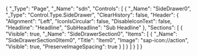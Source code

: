 {
	"_Type": "Page",
	"_Name": "sdn",
	"Controls": [
		{
			"_Name": "SideDrawer0",
			"_Type": "Control.Type.SideDrawer",
			"ClearHistory": false,
			"Header": {
				"Alignment": "Left",
				"IconIsCircular": false,
				"DisableIconText": false,
				"Headline": "Headline",
				"SubHeadline": "Sub Headline"
			},
			"Sections": [
				{
					"Visible": true,
					"_Name": "SideDrawerSection0",
					"Items": [
						{
							"_Name": "SideDrawerSection0Item0",
							"Title": "Item0",
							"Image": "sap-icon://action",
							"Visible": true,
							"PreserveImageSpacing": true
						}
					]
				}
			]
		}
	]
}